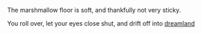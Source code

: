 The marshmallow floor is soft, and thankfully not very sticky.

You roll over, let your eyes close shut, and drift off into [dreamland](../dream/dream.md)
